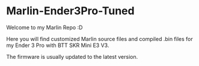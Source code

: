 # Marlin-Ender3Pro-Tuned
Welcome to my Marlin Repo :D

Here you will find customized Marlin source files and compiled .bin files for my Ender 3 Pro with BTT SKR Mini E3 V3.

The firmware is usually updated to the latest version.
